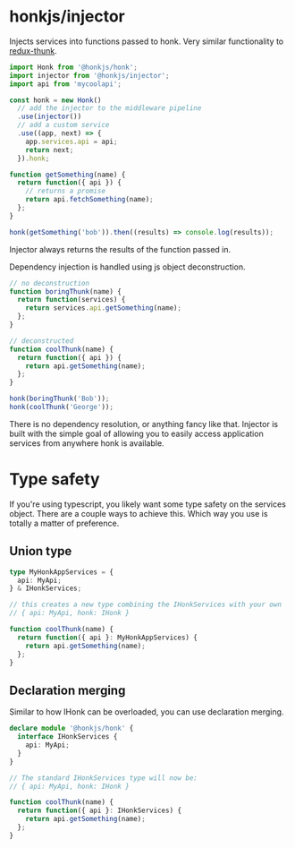 # honkjs/injector

Injects services into functions passed to honk. Very similar functionality to [redux-thunk](https://github.com/reduxjs/redux-thunk).

```js
import Honk from '@honkjs/honk';
import injector from '@honkjs/injector';
import api from 'mycoolapi';

const honk = new Honk()
  // add the injector to the middleware pipeline
  .use(injector())
  // add a custom service
  .use((app, next) => {
    app.services.api = api;
    return next;
  }).honk;

function getSomething(name) {
  return function({ api }) {
    // returns a promise
    return api.fetchSomething(name);
  };
}

honk(getSomething('bob')).then((results) => console.log(results));
```

Injector always returns the results of the function passed in.

Dependency injection is handled using js object deconstruction.

```js
// no deconstruction
function boringThunk(name) {
  return function(services) {
    return services.api.getSomething(name);
  };
}

// deconstructed
function coolThunk(name) {
  return function({ api }) {
    return api.getSomething(name);
  };
}

honk(boringThunk('Bob'));
honk(coolThunk('George'));
```

There is no dependency resolution, or anything fancy like that. Injector is built with the simple goal of allowing you to easily access application services from anywhere honk is available.

# Type safety

If you're using typescript, you likely want some type safety on the services object. There are a couple ways to achieve this. Which way you use is totally a matter of preference.

## Union type

```ts
type MyHonkAppServices = {
  api: MyApi;
} & IHonkServices;

// this creates a new type combining the IHonkServices with your own
// { api: MyApi, honk: IHonk }

function coolThunk(name) {
  return function({ api }: MyHonkAppServices) {
    return api.getSomething(name);
  };
}
```

## Declaration merging

Similar to how IHonk can be overloaded, you can use declaration merging.

```ts
declare module '@honkjs/honk' {
  interface IHonkServices {
    api: MyApi;
  }
}

// The standard IHonkServices type will now be:
// { api: MyApi, honk: IHonk }

function coolThunk(name) {
  return function({ api }: IHonkServices) {
    return api.getSomething(name);
  };
}
```
